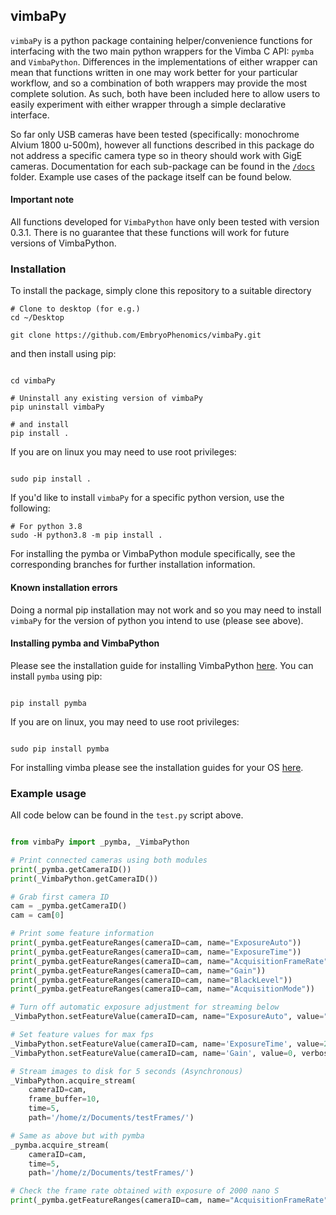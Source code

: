 ## vimbaPy

`vimbaPy` is a python package containing helper/convenience functions for interfacing with the two main python wrappers for the Vimba C API: `pymba` and `VimbaPython`. Differences in the implementations of either wrapper can mean that functions written in one may work better for your particular workflow, and so a combination of both wrappers may provide the most complete solution. As such, both have been included here to allow users to easily experiment with either wrapper through a simple declarative interface.

So far only USB cameras have been tested (specifically: monochrome Alvium 1800 u-500m), however all functions described in this package do not address a specific camera type so in theory should work with GigE cameras. Documentation for each sub-package can be found in the [`/docs`](https://github.com/zibbini/misc_embryoPhenomics/tree/master/python/vimbaPy/release/docs) folder. Example use cases of the package itself can be found below.

#### Important note

All functions developed for `VimbaPython` have only been tested with version 0.3.1. There is no guarantee that these functions will work for future versions of VimbaPython.

### Installation

To install the package, simply clone this repository to a suitable directory

``` shell
# Clone to desktop (for e.g.)
cd ~/Desktop

git clone https://github.com/EmbryoPhenomics/vimbaPy.git

```
and then install using pip:

``` shell

cd vimbaPy

# Uninstall any existing version of vimbaPy
pip uninstall vimbaPy 

# and install
pip install .

```

If you are on linux you may need to use root privileges:

``` shell

sudo pip install .

```

If you'd like to install `vimbaPy` for a specific python version, use the following:

``` shell
# For python 3.8
sudo -H python3.8 -m pip install .

```

For installing the pymba or VimbaPython module specifically, see the corresponding branches for further installation information. 

#### Known installation errors

Doing a normal pip installation may not work and so you may need to install `vimbaPy` for the version of python you intend to use (please see above). 

#### Installing pymba and VimbaPython

Please see the installation guide for installing VimbaPython [here](https://github.com/alliedvision/VimbaPython). You can install `pymba` using pip:

``` shell

pip install pymba

```

If you are on linux, you may need to use root privileges:

``` shell 

sudo pip install pymba

```

For installing vimba please see the installation guides for your OS [here](https://www.alliedvision.com/en/products/software.html#c6444).


### Example usage

All code below can be found in the `test.py` script above.

``` python

from vimbaPy import _pymba, _VimbaPython

# Print connected cameras using both modules
print(_pymba.getCameraID())
print(_VimbaPython.getCameraID())

# Grab first camera ID
cam = _pymba.getCameraID()
cam = cam[0]

# Print some feature information
print(_pymba.getFeatureRanges(cameraID=cam, name="ExposureAuto"))
print(_pymba.getFeatureRanges(cameraID=cam, name="ExposureTime"))
print(_pymba.getFeatureRanges(cameraID=cam, name="AcquisitionFrameRate"))
print(_pymba.getFeatureRanges(cameraID=cam, name="Gain"))
print(_pymba.getFeatureRanges(cameraID=cam, name="BlackLevel"))
print(_pymba.getFeatureRanges(cameraID=cam, name="AcquisitionMode")) 

# Turn off automatic exposure adjustment for streaming below
_VimbaPython.setFeatureValue(cameraID=cam, name="ExposureAuto", value="Off", verbose=True)

# Set feature values for max fps
_VimbaPython.setFeatureValue(cameraID=cam, name='ExposureTime', value=2000, verbose=True)
_VimbaPython.setFeatureValue(cameraID=cam, name='Gain', value=0, verbose=True)

# Stream images to disk for 5 seconds (Asynchronous)
_VimbaPython.acquire_stream(
	cameraID=cam, 
	frame_buffer=10, 
	time=5, 
	path='/home/z/Documents/testFrames/')

# Same as above but with pymba
_pymba.acquire_stream(
	cameraID=cam, 
	time=5, 
	path='/home/z/Documents/testFrames/')

# Check the frame rate obtained with exposure of 2000 nano S
print(_pymba.getFeatureRanges(cameraID=cam, name="AcquisitionFrameRate"))

```

